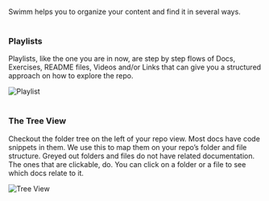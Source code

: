 Swimm helps you to organize your content and find it in several ways.
</br></br>

### Playlists
Playlists, like the one you are in now, are step by step flows of Docs, Exercises, README files, Videos and/or Links that can give you a structured approach on how to explore the repo.

![Playlist](https://github.com/swimmio/public/blob/master/screenshots/playlist.png?raw=true)
</br></br>

### The Tree View
Checkout the folder tree on the left of your repo view. Most docs have code snippets in them. We use this to map them on your repo’s folder and file structure. Greyed out folders and files do not have related documentation. The ones that are clickable, do. You can click on a folder or a file to see which docs relate to it.

![Tree View](https://github.com/swimmio/public/blob/master/screenshots/treeview.png?raw=true)
</br></br>
